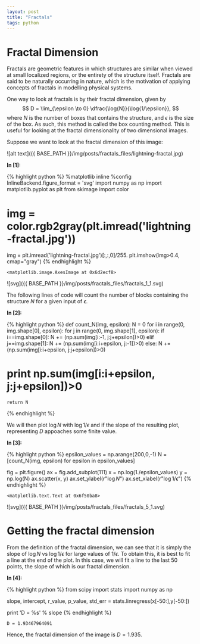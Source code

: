 ```yaml
---
layout: post
title: "Fractals"
tags: python
---
```

# Fractal Dimension

Fractals are geometric features in which structures are similar when viewed at
small localized regions, or the entirety of the structure itself.
Fractals are said to be naturally occurring in nature, which is the motivation
of applying concepts of fractals in modelling physical systems.

One way to look at fractals is by their fractal dimension, given by
$$ D = \lim_{\epsilon \to 0} \dfrac{\log{N}}{\log{1/\epsilon}}, $$
where $N$ is the number of boxes that contains the structure, and $\epsilon$ is
the size of the box.
As such, this method is called the box counting method.
This is useful for looking at the fractal dimensionality of two dimensional
images.

Suppose we want to look at the fractal dimension of this image:

![alt text]({{ BASE_PATH }}/img/posts/fractals_files/lightning-fractal.jpg)



**In [1]:**

{% highlight python %}
%matplotlib inline
%config InlineBackend.figure_format = 'svg'
import numpy as np
import matplotlib.pyplot as plt
from skimage import color

# img = color.rgb2gray(plt.imread('lightning-fractal.jpg'))
img = plt.imread('lightning-fractal.jpg')[:,:,0]/255.
plt.imshow(img>0.4, cmap="gray")
{% endhighlight %}




    <matplotlib.image.AxesImage at 0x6d2ecf8>




![svg]({{ BASE_PATH }}/img/posts/fractals_files/fractals_1_1.svg)


The following lines of code will count the number of blocks containing the
structure $N$ for a given input of $\epsilon$.

**In [2]:**

{% highlight python %}
def count_N(img, epsilon):
    N = 0
    for i in range(0, img.shape[0], epsilon):
        for j in range(0, img.shape[1], epsilon):
            if i==img.shape[0]:
                N += (np.sum(img[i:-1, j:j+epsilon])>0)
            elif j==img.shape[1]:
                N += (np.sum(img[i:i+epsilon, j:-1])>0)
            else:
                N += (np.sum(img[i:i+epsilon, j:j+epsilon])>0)
#             print np.sum(img[i:i+epsilon, j:j+epsilon])>0
    return N
{% endhighlight %}

We will then plot $\log{N}$ with $\log{1/\epsilon}$ and if the slope of the
resulting plot, representing $D$ appoaches some finite value.

**In [3]:**

{% highlight python %}
epsilon_values = np.arange(200,0,-1)
N = [count_N(img, epsilon) for epsilon in epsilon_values]

fig = plt.figure()
ax = fig.add_subplot(111)
x = np.log(1./epsilon_values)
y = np.log(N)
ax.scatter(x, y)
ax.set_ylabel(r"$\log{N}$")
ax.set_xlabel(r"$\log{1/\epsilon}$")
{% endhighlight %}




    <matplotlib.text.Text at 0x6f50ba8>




![svg]({{ BASE_PATH }}/img/posts/fractals_files/fractals_5_1.svg)


# Getting the fractal dimension

From the definition of the fractal dimension, we can see that it is simply the
slope of $\log{N}$ vs $\log{1/\epsilon}$ for large values of $1/\epsilon$. To
obtain this, it is best to fit a line at the end of the plot. In this case, we
will fit a line to the last 50 points, the slope of which is our fractal
dimension.

**In [4]:**

{% highlight python %}
from scipy import stats
import numpy as np

slope, intercept, r_value, p_value, std_err = stats.linregress(x[-50:],y[-50:])

print 'D = %s' % slope
{% endhighlight %}

    D = 1.93467964091


Hence, the fractal dimension of the image is $D=1.935$.
